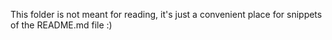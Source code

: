 This folder is not meant for reading, it's just a convenient place for snippets of the README.md file :)